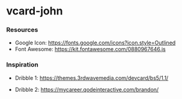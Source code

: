 # vcard-john

### Resources

- Google Icon: https://fonts.google.com/icons?icon.style=Outlined
- Font Awesome: https://kit.fontawesome.com/0880967646.js

### Inspiration
- Dribble 1: https://themes.3rdwavemedia.com/devcard/bs5/1.1/

- Dribble 2: https://mycareer.qodeinteractive.com/brandon/